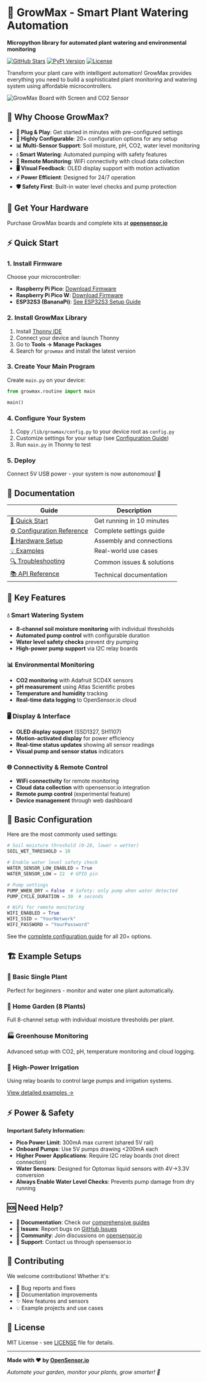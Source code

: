 # 🌱 GrowMax - Smart Plant Watering Automation

**Micropython library for automated plant watering and environmental monitoring**

[![GitHub Stars](https://img.shields.io/github/stars/opensensor/growmax?style=social)](https://github.com/opensensor/growmax)
[![PyPI Version](https://img.shields.io/pypi/v/growmax)](https://pypi.org/project/growmax/)
[![License](https://img.shields.io/badge/license-MIT-blue.svg)](LICENSE)

Transform your plant care with intelligent automation! GrowMax provides everything you need to build a sophisticated plant monitoring and watering system using affordable microcontrollers.

![GrowMax Board with Screen and CO2 Sensor](https://github.com/opensensor/growmax/blob/main/images/growmax_install_with_screen.jpg)

## 🚀 Why Choose GrowMax?

- **🎯 Plug & Play**: Get started in minutes with pre-configured settings
- **🔧 Highly Configurable**: 20+ configuration options for any setup
- **📊 Multi-Sensor Support**: Soil moisture, pH, CO2, water level monitoring
- **💧 Smart Watering**: Automated pumping with safety features
- **📱 Remote Monitoring**: WiFi connectivity with cloud data collection
- **🖥️ Visual Feedback**: OLED display support with motion activation
- **⚡ Power Efficient**: Designed for 24/7 operation
- **🛡️ Safety First**: Built-in water level checks and pump protection

## 🛒 Get Your Hardware

Purchase GrowMax boards and complete kits at **[opensensor.io](https://opensensor.io)**

## ⚡ Quick Start

### 1. Install Firmware
Choose your microcontroller:
- **Raspberry Pi Pico**: [Download Firmware](https://micropython.org/download/rp2-pico/)
- **Raspberry Pi Pico W**: [Download Firmware](https://micropython.org/download/rp2-pico-w/)
- **ESP32S3 (BananaPi)**: [See ESP32S3 Setup Guide](docs/bpi_esp32s3.md)

### 2. Install GrowMax Library
1. Install [Thonny IDE](https://thonny.org/)
2. Connect your device and launch Thonny
3. Go to **Tools → Manage Packages**
4. Search for `growmax` and install the latest version

### 3. Create Your Main Program
Create `main.py` on your device:
```python
from growmax.routine import main

main()
```

### 4. Configure Your System
1. Copy `/lib/growmax/config.py` to your device root as `config.py`
2. Customize settings for your setup (see [Configuration Guide](docs/configuration-reference.md))
3. Run `main.py` in Thonny to test

### 5. Deploy
Connect 5V USB power - your system is now autonomous! 🎉

## 📖 Documentation

| Guide | Description |
|-------|-------------|
| [🚀 Quick Start](docs/quick-start.md) | Get running in 10 minutes |
| [⚙️ Configuration Reference](docs/configuration-reference.md) | Complete settings guide |
| [🔧 Hardware Setup](docs/instructions.md) | Assembly and connections |
| [💡 Examples](docs/examples/) | Real-world use cases |
| [🔍 Troubleshooting](docs/troubleshooting.md) | Common issues & solutions |
| [📚 API Reference](docs/api-reference.md) | Technical documentation |

## 🌟 Key Features

### 💧 Smart Watering System
- **8-channel soil moisture monitoring** with individual thresholds
- **Automated pump control** with configurable duration
- **Water level safety checks** prevent dry pumping
- **High-power pump support** via I2C relay boards

### 📊 Environmental Monitoring
- **CO2 monitoring** with Adafruit SCD4X sensors
- **pH measurement** using Atlas Scientific probes
- **Temperature and humidity** tracking
- **Real-time data logging** to OpenSensor.io cloud

### 🖥️ Display & Interface
- **OLED display support** (SSD1327, SH1107)
- **Motion-activated display** for power efficiency
- **Real-time status updates** showing all sensor readings
- **Visual pump and sensor status** indicators

### 🌐 Connectivity & Remote Control
- **WiFi connectivity** for remote monitoring
- **Cloud data collection** with opensensor.io integration
- **Remote pump control** (experimental feature)
- **Device management** through web dashboard

## 🔧 Basic Configuration

Here are the most commonly used settings:

```python
# Soil moisture threshold (0-28, lower = wetter)
SOIL_WET_THRESHOLD = 10

# Enable water level safety check
WATER_SENSOR_LOW_ENABLED = True
WATER_SENSOR_LOW = 22  # GPIO pin

# Pump settings
PUMP_WHEN_DRY = False  # Safety: only pump when water detected
PUMP_CYCLE_DURATION = 30  # seconds

# WiFi for remote monitoring
WIFI_ENABLED = True
WIFI_SSID = "YourNetwork"
WIFI_PASSWORD = "YourPassword"
```

See the [complete configuration guide](docs/configuration-reference.md) for all 20+ options.

## 🏗️ Example Setups

### 🌿 Basic Single Plant
Perfect for beginners - monitor and water one plant automatically.

### 🏡 Home Garden (8 Plants)
Full 8-channel setup with individual moisture thresholds per plant.

### 🏭 Greenhouse Monitoring
Advanced setup with CO2, pH, temperature monitoring and cloud logging.

### 💪 High-Power Irrigation
Using relay boards to control large pumps and irrigation systems.

[View detailed examples →](docs/examples/)

## ⚡ Power & Safety

**Important Safety Information:**
- **Pico Power Limit**: 300mA max current (shared 5V rail)
- **Onboard Pumps**: Use 5V pumps drawing <200mA each
- **Higher Power Applications**: Require I2C relay boards (not direct connection)
- **Water Sensors**: Designed for Optomax liquid sensors with 4V→3.3V conversion
- **Always Enable Water Level Checks**: Prevents pump damage from dry running

## 🆘 Need Help?

- **📖 Documentation**: Check our [comprehensive guides](docs/)
- **🐛 Issues**: Report bugs on [GitHub Issues](https://github.com/opensensor/growmax/issues)
- **💬 Community**: Join discussions on [opensensor.io](https://opensensor.io)
- **📧 Support**: Contact us through opensensor.io

## 🤝 Contributing

We welcome contributions! Whether it's:
- 🐛 Bug reports and fixes
- 📖 Documentation improvements
- ✨ New features and sensors
- 💡 Example projects and use cases

## 📄 License

MIT License - see [LICENSE](LICENSE) file for details.

---

**Made with ❤️ by [OpenSensor.io](https://opensensor.io)**

*Automate your garden, monitor your plants, grow smarter! 🌱*
